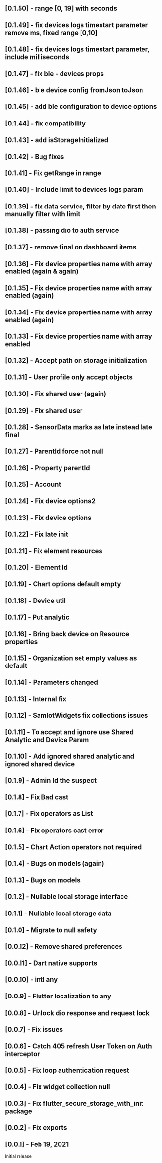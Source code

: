 ## [0.1.50] - range [0, 19] with seconds

## [0.1.49] - fix devices logs timestart parameter remove ms, fixed range [0,10]

## [0.1.48] - fix devices logs timestart parameter, include milliseconds

## [0.1.47] - fix ble - devices props

## [0.1.46] - ble device config fromJson toJson

## [0.1.45] - add ble configuration to device options

## [0.1.44] - fix compatibility

## [0.1.43] - add isStorageInitialized

## [0.1.42] - Bug fixes

## [0.1.41] - Fix getRange in range

## [0.1.40] - Include limit to devices logs param

## [0.1.39] - fix data service, filter by date first then manually filter with limit

## [0.1.38] - passing dio to auth service

## [0.1.37] - remove final on dashboard items

## [0.1.36] - Fix device properties name with array enabled (again & again)

## [0.1.35] - Fix device properties name with array enabled (again)

## [0.1.34] - Fix device properties name with array enabled (again)

## [0.1.33] - Fix device properties name with array enabled

## [0.1.32] - Accept path on storage initialization

## [0.1.31] - User profile only accept objects

## [0.1.30] - Fix shared user (again)

## [0.1.29] - Fix shared user

## [0.1.28] - SensorData marks as late instead late final

## [0.1.27] - ParentId force not null

## [0.1.26] - Property parentId

## [0.1.25] - Account

## [0.1.24] - Fix device options2

## [0.1.23] - Fix device options

## [0.1.22] - Fix late init

## [0.1.21] - Fix element resources

## [0.1.20] - Element Id

## [0.1.19] - Chart options default empty

## [0.1.18] - Device util

## [0.1.17] - Put analytic

## [0.1.16] - Bring back device on Resource properties

## [0.1.15] - Organization set empty values as default 

## [0.1.14] - Parameters changed

## [0.1.13] - Internal fix

## [0.1.12] - SamIotWidgets fix collections issues

## [0.1.11] - To accept and ignore use Shared Analytic and Device Param

## [0.1.10] - Add ignored shared analytic and ignored shared device

## [0.1.9] - Admin Id the suspect

## [0.1.8] - Fix Bad cast

## [0.1.7] - Fix operators as List

## [0.1.6] - Fix operators cast error

## [0.1.5] - Chart Action operators not required

## [0.1.4] - Bugs on models (again)

## [0.1.3] - Bugs on models

## [0.1.2] - Nullable local storage interface

## [0.1.1] - Nullable local storage data

## [0.1.0] - Migrate to null safety

## [0.0.12] - Remove shared preferences

## [0.0.11] - Dart native supports

## [0.0.10] - intl any

## [0.0.9] - Flutter localization to any

## [0.0.8] - Unlock dio response and request lock

## [0.0.7] - Fix issues

## [0.0.6] - Catch 405 refresh User Token on Auth interceptor

## [0.0.5] - Fix loop authentication request

## [0.0.4] - Fix widget collection null

## [0.0.3] - Fix flutter_secure_storage_with_init package

## [0.0.2] - Fix exports

## [0.0.1] - Feb 19, 2021
Initial release
